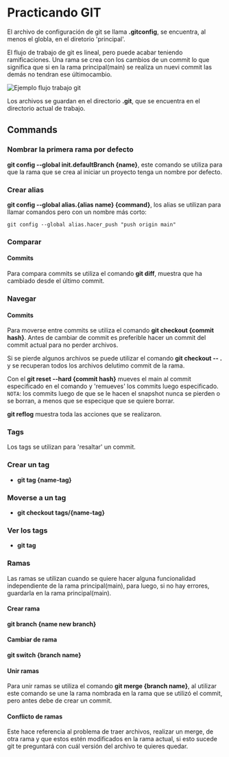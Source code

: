 # Practicando GIT
El archivo de configuración de git se llama **.gitconfig**, se encuentra, al menos el globla, en el diretorio 'principal'.

El flujo de trabajo de git es lineal, pero puede acabar teniendo ramificaciones. Una rama se crea con los cambios de un commit lo que significa que si en la rama principal(main) se realiza un nuevi commit las demás no tendran ese últimocambio.

![Ejemplo flujo trabajo git](https://encrypted-tbn0.gstatic.com/images?q=tbn:ANd9GcRHWIiU9tnZ3w0uJqo5OUpO_HIew-u4VEClag&usqp=CAU)

Los archivos se guardan en el directorio **.git**, que se encuentra en el directorio actual de trabajo.

## Commands

### Nombrar la primera rama por defecto
**git config --global init.defaultBranch {name}**, este comando se utiliza para que la rama que se crea al iniciar un proyecto tenga un nombre por defecto.

### Crear alias
**git config --global alias.{alias name} {command}**, los alias se utilizan para llamar comandos pero con un nombre más corto:

```
git config --global alias.hacer_push "push origin main"
```

### Comparar

#### Commits
Para compara commits se utiliza el comando **git diff**, muestra que ha cambiado desde el último commit.


### Navegar

#### Commits
Para moverse entre commits se utiliza el comando **git checkout {commit hash}**. Antes de cambiar de commit es preferible hacer un commit del commit actual para no perder archivos.

Si se pierde algunos archivos se puede utilizar el comando **git checkout -- .** y se recuperan todos los archivos delutimo commit de la rama.

Con el **git reset --hard {commit hash}** mueves el main al commit especificado en el comando y 'remueves' los commits luego especificado. ``NOTA``: los commits luego de que se le hacen el snapshot nunca se pierden o se borran, a menos que se especique que se quiere borrar.

**git reflog** muestra toda las acciones que se realizaron.

### Tags
Los tags se utilizan para 'resaltar' un commit.

### Crear un tag
- **git tag {name-tag}**

### Moverse a un tag
- **git checkout tags/{name-tag}**

### Ver los tags
- **git tag**

### Ramas

Las ramas se utilizan cuando se quiere hacer alguna funcionalidad independiente de la rama principal(main), para luego, si no hay errores, guardarla en la rama principal(main).

#### Crear rama
**git branch {name new branch}**

#### Cambiar de rama
**git switch {branch name}**

#### Unir ramas
Para unir ramas se utiliza el comando **git merge {branch name}**, al utilizar este comando se une la rama nombrada en la rama que se utilizó el commit, pero antes debe de crear un commit.

#### Conflicto de ramas
Este hace referencia al problema de traer archivos, realizar un merge, de otra rama y que estos estén modificados en la rama actual, si esto sucede git te preguntará con cuál versión del archivo te quieres quedar.
